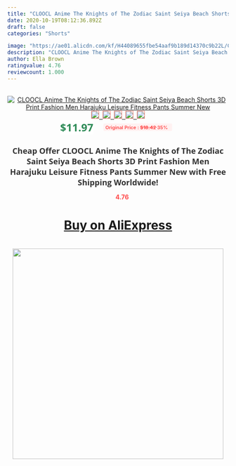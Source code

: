 ```yaml
---
title: "CLOOCL Anime The Knights of The Zodiac Saint Seiya Beach Shorts 3D Print Fashion Men Harajuku Leisure Fitness Pants Summer New"
date: 2020-10-19T08:12:36.892Z
draft: false
categories: "Shorts"

image: "https://ae01.alicdn.com/kf/H44089655fbe54aaf9b189d14370c9b22L/CLOOCL-Anime-The-Knights-of-The-Zodiac-Saint-Seiya-Beach-Shorts-3D-Print-Fashion-Men-Harajuku.jpg"
description: "CLOOCL Anime The Knights of The Zodiac Saint Seiya Beach Shorts 3D Print Fashion Men Harajuku Leisure Fitness Pants Summer New"
author: Ella Brown
ratingvalue: 4.76
reviewcount: 1.000
---
```

<br>
<div style="text-align: center;">
<a href="https://s.click.aliexpress.com/e/_Ak4tJn" target="_blank" rel="nofollow noopener noreferrer"><img alt="CLOOCL Anime The Knights of The Zodiac Saint Seiya Beach Shorts 3D Print Fashion Men Harajuku Leisure Fitness Pants Summer New" class="magnifier-image" src="https://ae01.alicdn.com/kf/H44089655fbe54aaf9b189d14370c9b22L/CLOOCL-Anime-The-Knights-of-The-Zodiac-Saint-Seiya-Beach-Shorts-3D-Print-Fashion-Men-Harajuku.jpg_640x640.jpg">
<br>
<img style="border:1px solid salmon" src="https://ae01.alicdn.com/kf/H44089655fbe54aaf9b189d14370c9b22L/CLOOCL-Anime-The-Knights-of-The-Zodiac-Saint-Seiya-Beach-Shorts-3D-Print-Fashion-Men-Harajuku.jpg_120x120.jpg">&nbsp;&nbsp;<img style="border:1px solid salmon" src="https://ae01.alicdn.com/kf/H7cfe8d8ac1c54761a0d6e5505a5154f2e/CLOOCL-Anime-The-Knights-of-The-Zodiac-Saint-Seiya-Beach-Shorts-3D-Print-Fashion-Men-Harajuku.jpg_120x120.jpg">&nbsp;&nbsp;<img style="border:1px solid salmon" src="https://ae01.alicdn.com/kf/H0716e82ad9da42218f9917c366456db9F/CLOOCL-Anime-The-Knights-of-The-Zodiac-Saint-Seiya-Beach-Shorts-3D-Print-Fashion-Men-Harajuku.jpg_120x120.jpg">&nbsp;&nbsp;<img style="border:1px solid salmon" src="https://ae01.alicdn.com/kf/Hec5ef653c6e74606b0f52c9d7eddb2732/CLOOCL-Anime-The-Knights-of-The-Zodiac-Saint-Seiya-Beach-Shorts-3D-Print-Fashion-Men-Harajuku.jpg_120x120.jpg">&nbsp;&nbsp;<img style="border:1px solid salmon" src="https://ae01.alicdn.com/kf/Hc696a1bf809c4790b2422163ca6314775/CLOOCL-Anime-The-Knights-of-The-Zodiac-Saint-Seiya-Beach-Shorts-3D-Print-Fashion-Men-Harajuku.jpg_120x120.jpg"></a></div><br0>
<div style="text-align: center;"><span style="background-color: white; border: 0px; box-sizing: border-box; color: seagreen; display: inline-block; font-family: &quot;open sans&quot; , &quot;arial&quot; , &quot;helvetica&quot; , sans-serif , &quot;heiti&quot;; font-size: 24px; font-stretch: inherit; font-weight: 700; line-height: inherit; margin: 0px 10px 0px 0px; padding: 0px; vertical-align: middle;">$11.97 </span>
<span style="background: rgb(255 , 241 , 241); border-radius: 3px; border: 0px; box-sizing: border-box; color: #ff4747; display: inline-block; font-family: inherit; font-size: 12px; font-stretch: inherit; font-style: inherit; font-variant: inherit; font-weight: 600; line-height: inherit; margin: 0px; padding: 2px 5px; transform: scale(0.9); vertical-align: middle;">Original Price : <b style="text-decoration: line-through;">$18.42 </b> 35%&nbsp;&nbsp;</span></div>
<h1 style="color: #333333; display: inline-block; font-family: &quot;open sans&quot; , &quot;arial&quot; , &quot;helvetica&quot; , sans-serif , &quot;heiti&quot;; font-size: 18px; font-stretch: inherit; font-weight: 700; text-align: center;">Cheap Offer CLOOCL Anime The Knights of The Zodiac Saint Seiya Beach Shorts 3D Print Fashion Men Harajuku Leisure Fitness Pants Summer New with Free Shipping Worldwide!</h1>
<div style="color: #ff4747; text-align: center;">
<img src="https://4.bp.blogspot.com/-M0ZcTcb-5uY/XleCXlxnR4I/AAAAAAAAAEc/OrjgMkXV1oMQFaCRZj5HQwOCBcu3w1FegCPcBGAYYCw/s1600/star.png" style="height: 15px;">&nbsp;<b>4.76</b></div>
<div class="button_cont" align="center"><a class="buynow_a" href="https://s.click.aliexpress.com/e/_Ak4tJn" target="_blank" rel="nofollow noopener noreferrer"><H1>Buy on AliExpress</H1></a></div><br>
<div class="separator" style="clear: both; text-align: center;">
<img src="https://lh3.googleusercontent.com/-pTy5HemUv9M/XlePHvY0dAI/AAAAAAAAAE4/0nX5iRUoIWY8eMW9Dpxeirr157OZliDIgCLcBGAsYHQ/s1600/badge.gif" width="480">
</div>
